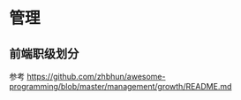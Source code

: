 # 管理

## 前端职级划分

参考 https://github.com/zhbhun/awesome-programming/blob/master/management/growth/README.md

